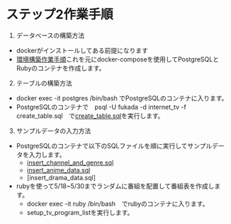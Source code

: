 # ステップ2作業手順
1. データベースの構築方法
- dockerがインストールしてある前提になります
- [環境構築作業手順](https://www.notion.so/Ruby-PostgreSQL-3146f41cd91148b4b0a4ab29d509f7d9?pvs=4)これを元にdocker-composeを使用してPostgreSQLとRubyのコンテナを作成します。
2. テーブルの構築方法
- docker exec -it postgres /bin/bash でPostgreSQLのコンテナに入ります。
- PostgreSQLのコンテナで　psql -U fukada -d internet_tv -f create_table.sql　で[create_table.sql](../../../docker/internetTV/src/postgres/sql/create_table.sql)を実行します。
3. サンプルデータの入力方法
- PostgreSQLのコンテナで以下のSQLファイルを順に実行してサンプルデータを入力します。
    - [insert_channel_and_genre.sql](../../../docker/internetTV/src/postgres/sql/insert_channel_and_genre.sql)
    - [insert_anime_data.sql](../../../docker/internetTV/src/postgres/sql/insert_anime_data.sql)
    - [insert_drama_data.sql]
- rubyを使って5/18~5/30までランダムに番組を配置して番組表を作成します。
    - docker exec -it ruby /bin/bash　でrubyのコンテナに入ります。
    - setup_tv_program_listを実行します。